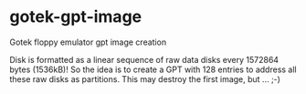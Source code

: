 # gotek-gpt-image
Gotek floppy emulator gpt image creation


Disk is formatted as a linear sequence
of raw data disks every 1572864 bytes 
(1536kB)! So the idea is to create
a GPT with 128 entries to address all
these raw disks as partitions. This
may destroy the first image, but ... ;-)
